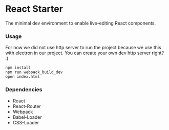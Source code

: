 React Starter
=====================

The minimal dev environment to enable live-editing React components.

### Usage

For now we did not use http server to run the project because we  use this with electron in our project. You can create your own dev http server right? :)

```
npm install
npm run webpack_build_dev
open index.html
```

### Dependencies

* React
* React-Router
* Webpack
* Babel-Loader
* CSS-Loader